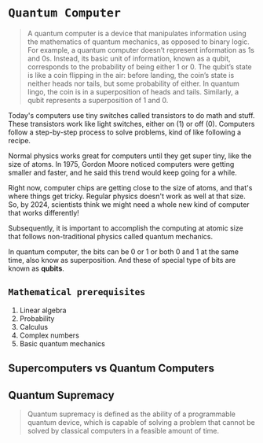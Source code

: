 # **```Quantum Computer```**

> A quantum computer is a device that manipulates information using the mathematics of quantum mechanics, as opposed to binary logic. For example, a quantum computer doesn’t represent information as 1s and 0s. Instead, its basic unit of information, known as a qubit, corresponds to the probability of being either 1 or 0. The qubit’s state is like a coin flipping in the air: before landing, the coin’s state is neither heads nor tails, but some probability of either. In quantum lingo, the coin is in a superposition of heads and tails. Similarly, a qubit represents a superposition of 1 and 0.

Today's computers use tiny switches called transistors to do math and stuff. These transistors work like light switches, either on (1) or off (0). Computers follow a step-by-step process to solve problems, kind of like following a recipe.

Normal physics works great for computers until they get super tiny, like the size of atoms. In 1975, Gordon Moore noticed computers were getting smaller and faster, and he said this trend would keep going for a while.

Right now, computer chips are getting close to the size of atoms, and that's where things get tricky. Regular physics doesn't work as well at that size. So, by 2024, scientists think we might need a whole new kind of computer that works differently!

Subsequently, it is important to accomplish the computing at atomic size that follows non-traditional physics called quantum mechanics.

In quantum computer, the bits can be 0 or 1 or both 0 and 1 at the same time, also know as superposition. And these of special type of bits are known as **qubits**.


## **```Mathematical prerequisites```**

1. Linear algebra
2. Probability
3. Calculus
4. Complex numbers
5. Basic quantum mechanics

## **Supercomputers vs Quantum Computers**

## **Quantum Supremacy**

> Quantum supremacy is defined as the ability of a programmable quantum device, which is capable of solving a problem that cannot be solved by classical computers in a feasible amount of time.


